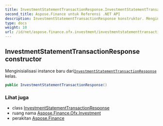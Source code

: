 ```yaml
---
title: InvestmentStatementTransactionResponse.InvestmentStatementTransactionResponse
second_title: Aspose.Finance untuk Referensi .NET API
description: InvestmentStatementTransactionResponse konstruktor. Menginisialisasi instance baru dariInvestmentStatementTransactionResponse kelas.
type: docs
weight: 10
url: /id/net/aspose.finance.ofx.investment/investmentstatementtransactionresponse/investmentstatementtransactionresponse/
---
```

## InvestmentStatementTransactionResponse constructor

Menginisialisasi instance baru dari[`InvestmentStatementTransactionResponse`](../) kelas.

```csharp
public InvestmentStatementTransactionResponse()
```

### Lihat juga

* class [InvestmentStatementTransactionResponse](../)
* ruang nama [Aspose.Finance.Ofx.Investment](../../investmentstatementtransactionresponse/)
* perakitan [Aspose.Finance](../../../)


